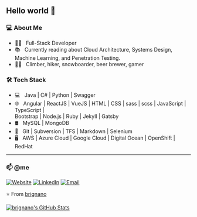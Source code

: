 ## Hello world 👋

### 💻 About Me

- :superhero_man: &nbsp; Full-Stack Developer
- :books: &nbsp; Currently reading about Cloud Architecture, Systems Design, Machine Learning, and Penetration Testing.
- :climbing_man: &nbsp; Climber, hiker, snowboarder, beer brewer, gamer

### 🛠 Tech Stack

- 💻 &nbsp; Java | C# | Python | Swagger
- 🌐 &nbsp; Angular | ReactJS | VueJS | HTML | CSS | sass | scss | JavaScript | TypeScript |  
    Bootstrap | Node.js | Ruby | Jekyll | Gatsby
- 🛢 &nbsp; MySQL | MongoDB
- 🔧 &nbsp; Git | Subversion | TFS | Markdown | Selenium
- 🖥 &nbsp; AWS | Azure Cloud | Google Cloud | Digital Ocean | OpenShift | RedHat

---

### 📫 @me

<a href="https://brignano.io/"><img alt="Website" src="https://img.shields.io/badge/Website-brignano.io-blue?style=flat-square&logo=google-chrome"></a>
<a href="https://www.linkedin.com/in/brignano/"><img alt="LinkedIn" src="https://img.shields.io/badge/LinkedIn-brignano-blue?style=flat-square&logo=linkedin"></a>
<a href="mailto:anthonybrignano@gmail.com"><img alt="Email" src="https://img.shields.io/badge/Email-anthonybrignano@gmail.com-blue?style=flat-square&logo=gmail"></a>

⭐️ From [brignano](https://github.com/brignano)

[![brignano's GitHub Stats](https://github-readme-stats.vercel.app/api?username=brignano&show_icons=true)](https://github.com/brignano)
